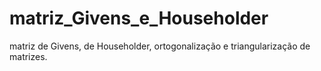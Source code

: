 # matriz_Givens_e_Householder
matriz de Givens, de Householder, ortogonalização e triangularização de matrizes.
